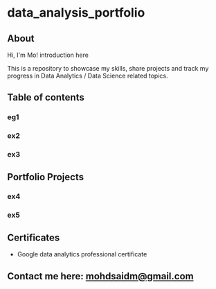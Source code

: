 # data_analysis_portfolio
## About
Hi, I'm Mo! introduction here

This is a repository to showcase my skills, share projects and track my progress in Data Analytics / Data Science related topics.

## Table of contents
### eg1
### ex2
### ex3

## Portfolio Projects
### ex4
### ex5

## Certificates
- Google data analytics professional certificate

## Contact me here: mohdsaidm@gmail.com

